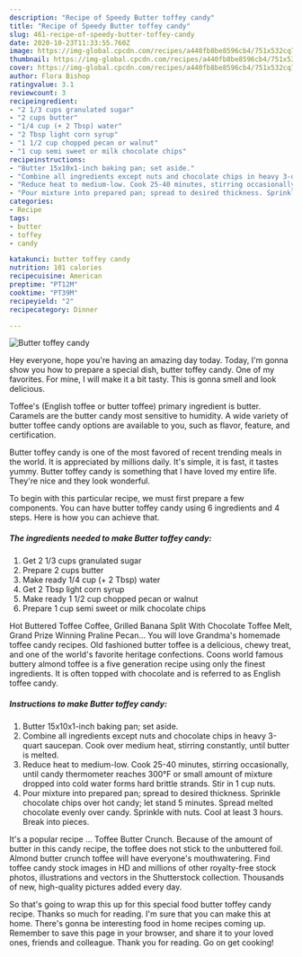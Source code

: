 ```yaml
---
description: "Recipe of Speedy Butter toffey candy"
title: "Recipe of Speedy Butter toffey candy"
slug: 461-recipe-of-speedy-butter-toffey-candy
date: 2020-10-23T11:33:55.760Z
image: https://img-global.cpcdn.com/recipes/a440fb8be8596cb4/751x532cq70/butter-toffey-candy-recipe-main-photo.jpg
thumbnail: https://img-global.cpcdn.com/recipes/a440fb8be8596cb4/751x532cq70/butter-toffey-candy-recipe-main-photo.jpg
cover: https://img-global.cpcdn.com/recipes/a440fb8be8596cb4/751x532cq70/butter-toffey-candy-recipe-main-photo.jpg
author: Flora Bishop
ratingvalue: 3.1
reviewcount: 3
recipeingredient:
- "2 1/3 cups granulated sugar"
- "2 cups butter"
- "1/4 cup (+ 2 Tbsp) water"
- "2 Tbsp light corn syrup"
- "1 1/2 cup chopped pecan or walnut"
- "1 cup semi sweet or milk chocolate chips"
recipeinstructions:
- "Butter 15x10x1-inch baking pan; set aside."
- "Combine all ingredients except nuts and chocolate chips in heavy 3-quart saucepan. Cook over medium heat, stirring constantly, until butter is melted."
- "Reduce heat to medium-low. Cook 25-40 minutes, stirring occasionally, until candy thermometer reaches 300°F or small amount of mixture dropped into cold water forms hard brittle strands. Stir in 1 cup nuts."
- "Pour mixture into prepared pan; spread to desired thickness. Sprinkle chocolate chips over hot candy; let stand 5 minutes. Spread melted chocolate evenly over candy. Sprinkle with nuts. Cool at least 3 hours. Break into pieces."
categories:
- Recipe
tags:
- butter
- toffey
- candy

katakunci: butter toffey candy 
nutrition: 101 calories
recipecuisine: American
preptime: "PT12M"
cooktime: "PT39M"
recipeyield: "2"
recipecategory: Dinner

---
```



![Butter toffey candy](https://img-global.cpcdn.com/recipes/a440fb8be8596cb4/751x532cq70/butter-toffey-candy-recipe-main-photo.jpg)

Hey everyone, hope you're having an amazing day today. Today, I'm gonna show you how to prepare a special dish, butter toffey candy. One of my favorites. For mine, I will make it a bit tasty. This is gonna smell and look delicious.

Toffee&#39;s (English toffee or butter toffee) primary ingredient is butter. Caramels are the butter candy most sensitive to humidity. A wide variety of butter toffee candy options are available to you, such as flavor, feature, and certification.

Butter toffey candy is one of the most favored of recent trending meals in the world. It is appreciated by millions daily. It's simple, it is fast, it tastes yummy. Butter toffey candy is something that I have loved my entire life. They're nice and they look wonderful.


To begin with this particular recipe, we must first prepare a few components. You can have butter toffey candy using 6 ingredients and 4 steps. Here is how you can achieve that.

<!--inarticleads1-->

##### The ingredients needed to make Butter toffey candy:

1. Get 2 1/3 cups granulated sugar
1. Prepare 2 cups butter
1. Make ready 1/4 cup (+ 2 Tbsp) water
1. Get 2 Tbsp light corn syrup
1. Make ready 1 1/2 cup chopped pecan or walnut
1. Prepare 1 cup semi sweet or milk chocolate chips


Hot Buttered Toffee Coffee, Grilled Banana Split With Chocolate Toffee Melt, Grand Prize Winning Praline Pecan… You will love Grandma&#39;s homemade toffee candy recipes. Old fashioned butter toffee is a delicious, chewy treat, and one of the world&#39;s favorite heritage confections. Coons world famous buttery almond toffee is a five generation recipe using only the finest ingredients. It is often topped with chocolate and is referred to as English toffee candy. 

<!--inarticleads2-->

##### Instructions to make Butter toffey candy:

1. Butter 15x10x1-inch baking pan; set aside.
1. Combine all ingredients except nuts and chocolate chips in heavy 3-quart saucepan. Cook over medium heat, stirring constantly, until butter is melted.
1. Reduce heat to medium-low. Cook 25-40 minutes, stirring occasionally, until candy thermometer reaches 300°F or small amount of mixture dropped into cold water forms hard brittle strands. Stir in 1 cup nuts.
1. Pour mixture into prepared pan; spread to desired thickness. Sprinkle chocolate chips over hot candy; let stand 5 minutes. Spread melted chocolate evenly over candy. Sprinkle with nuts. Cool at least 3 hours. Break into pieces.


It&#39;s a popular recipe … Toffee Butter Crunch. Because of the amount of butter in this candy recipe, the toffee does not stick to the unbuttered foil. Almond butter crunch toffee will have everyone&#39;s mouthwatering. Find toffee candy stock images in HD and millions of other royalty-free stock photos, illustrations and vectors in the Shutterstock collection. Thousands of new, high-quality pictures added every day. 

So that's going to wrap this up for this special food butter toffey candy recipe. Thanks so much for reading. I'm sure that you can make this at home. There's gonna be interesting food in home recipes coming up. Remember to save this page in your browser, and share it to your loved ones, friends and colleague. Thank you for reading. Go on get cooking!
